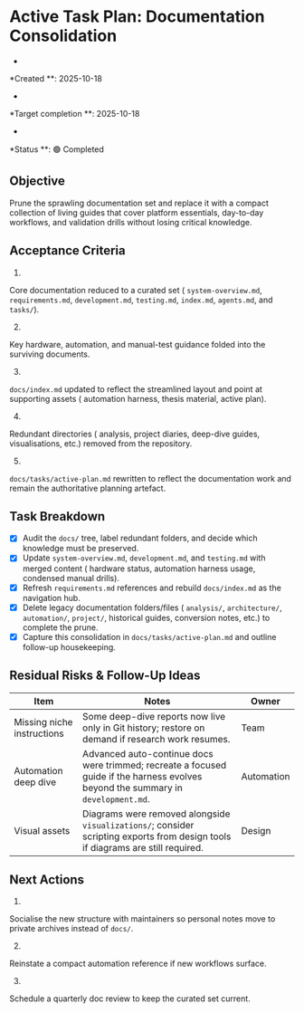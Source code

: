 # Active Task Plan: Documentation Consolidation

*

*Created
**:
2025-10-18

*

*Target
completion
**:
2025-10-18

*

*Status
**:
🟢
Completed

## Objective

Prune
the
sprawling
documentation
set
and
replace
it
with
a
compact
collection
of
living
guides
that
cover
platform
essentials,
day-to-day
workflows,
and
validation
drills
without
losing
critical
knowledge.

## Acceptance Criteria

1.

Core
documentation
reduced
to
a
curated
set (
`system-overview.md`,
`requirements.md`,
`development.md`,
`testing.md`,
`index.md`,
`agents.md`,
and
`tasks/`).

2.

Key
hardware,
automation,
and
manual-test
guidance
folded
into
the
surviving
documents.

3.

`docs/index.md`
updated
to
reflect
the
streamlined
layout
and
point
at
supporting
assets (
automation
harness,
thesis
material,
active
plan).

4.

Redundant
directories (
analysis,
project
diaries,
deep-dive
guides,
visualisations,
etc.)
removed
from
the
repository.

5.

`docs/tasks/active-plan.md`
rewritten
to
reflect
the
documentation
work
and
remain
the
authoritative
planning
artefact.

## Task Breakdown

- [x] 
  Audit
  the
  `docs/`
  tree,
  label
  redundant
  folders,
  and
  decide
  which
  knowledge
  must
  be
  preserved.
- [x] 
  Update
  `system-overview.md`,
  `development.md`,
  and
  `testing.md`
  with
  merged
  content (
  hardware
  status,
  automation
  harness
  usage,
  condensed
  manual
  drills).
- [x] 
  Refresh
  `requirements.md`
  references
  and
  rebuild
  `docs/index.md`
  as
  the
  navigation
  hub.
- [x] 
  Delete
  legacy
  documentation
  folders/files (
  `analysis/`,
  `architecture/`,
  `automation/`,
  `project/`,
  historical
  guides,
  conversion
  notes,
  etc.)
  to
  complete
  the
  prune.
- [x] 
  Capture
  this
  consolidation
  in
  `docs/tasks/active-plan.md`
  and
  outline
  follow-up
  housekeeping.

## Residual Risks & Follow-Up Ideas

| Item                       | Notes                                                                                                                             | Owner      |
|----------------------------|-----------------------------------------------------------------------------------------------------------------------------------|------------|
| Missing niche instructions | Some deep-dive reports now live only in Git history; restore on demand if research work resumes.                                  | Team       |
| Automation deep dive       | Advanced auto-continue docs were trimmed; recreate a focused guide if the harness evolves beyond the summary in `development.md`. | Automation |
| Visual assets              | Diagrams were removed alongside `visualizations/`; consider scripting exports from design tools if diagrams are still required.   | Design     |

## Next Actions

1.

Socialise
the
new
structure
with
maintainers
so
personal
notes
move
to
private
archives
instead
of
`docs/`.

2.

Reinstate
a
compact
automation
reference
if
new
workflows
surface.

3.

Schedule
a
quarterly
doc
review
to
keep
the
curated
set
current.

